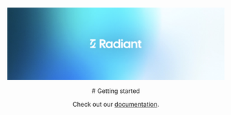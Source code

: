 ![Radiant Banner](radiant_banner.png)
<div align='center' >
# Getting started

Check out our [documentation](https://radiant.so/docs).
</div>